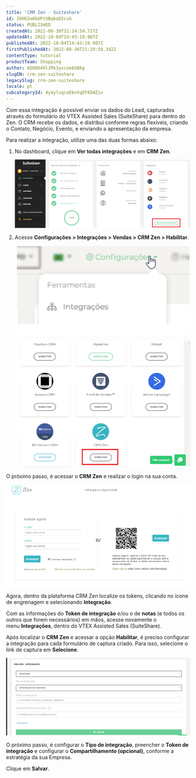 ```yaml
---
title: 'CRM Zen - Suiteshare'
id: I6HG3x6kUPtUBqkaD2cvG
status: PUBLISHED
createdAt: 2022-08-30T21:14:54.737Z
updatedAt: 2022-10-04T14:43:19.907Z
publishedAt: 2022-10-04T14:43:19.907Z
firstPublishedAt: 2022-08-30T21:29:58.342Z
contentType: tutorial
productTeam: Shopping
author: 6DODK49lJPk3yvcoe6GB6g
slugEN: crm-zen-suiteshare
legacySlug: crm-zen-suiteshare
locale: pt
subcategoryId: 4y4ylvqceE6vVqEF8IWZix
---
```


Com essa integração é possível enviar os dados do Lead, capturados através do formulário do VTEX Assisted Sales (SuiteShare) para dentro do Zen. O CRM recebe os dados, e distribui conforme regras flexíveis, criando o Contato, Negócio, Evento, e enviando a apresentação da empresa.

Para realizar a integração, utilize uma das duas formas abaixo:

1. No dashboard, clique em **Ver todas integrações** e em **CRM Zen**.

   ![CRM Zen_1](https://raw.githubusercontent.com/vtexdocs/help-center-content/refs/heads/main/docs/pt/tutorials/conversational-commerce/vtex-assisted-sales-(suiteshare)/crm-zen-suiteshare_1.png)

2. Acesse **Configurações > Integrações > Vendas > CRM Zen > Habilitar**.

   ![CRM Zen_2](https://raw.githubusercontent.com/vtexdocs/help-center-content/refs/heads/main/docs/pt/tutorials/conversational-commerce/vtex-assisted-sales-(suiteshare)/crm-zen-suiteshare_2.png)

   ![CRM Zen_3](https://raw.githubusercontent.com/vtexdocs/help-center-content/refs/heads/main/docs/pt/tutorials/conversational-commerce/vtex-assisted-sales-(suiteshare)/crm-zen-suiteshare_3.png)

O próximo passo, é acessar o **CRM Zen** e realizar o login na sua conta.

![CRM Zen_4](https://raw.githubusercontent.com/vtexdocs/help-center-content/refs/heads/main/docs/pt/tutorials/conversational-commerce/vtex-assisted-sales-(suiteshare)/crm-zen-suiteshare_4.png)

Agora, dentro da plataforma CRM Zen localize os tokens, clicando no ícone de engrenagem e selecionando **Integração**.

Com as informações do **Token de integração** e/ou o de **notas** (e todos os outros que forem necessários) em mãos, acesse novamente o menu **Integrações**, dentro do VTEX Assisted Sales (SuiteShare).

Após localizar o **CRM Zen** e acessar a opção **Habilitar**, é preciso configurar a integração para cada formulário de captura criado. Para isso, selecione o link de captura em **Selecione**.

![CRM Zen_5](https://raw.githubusercontent.com/vtexdocs/help-center-content/refs/heads/main/docs/pt/tutorials/conversational-commerce/vtex-assisted-sales-(suiteshare)/crm-zen-suiteshare_5.png)

O próximo passo, é configurar o **Tipo de integração**, preencher o **Token de integração** e configurar o **Compartilhamento (opcional)**, conforme a estratégia da sua Empresa.

Clique em **Salvar**.
